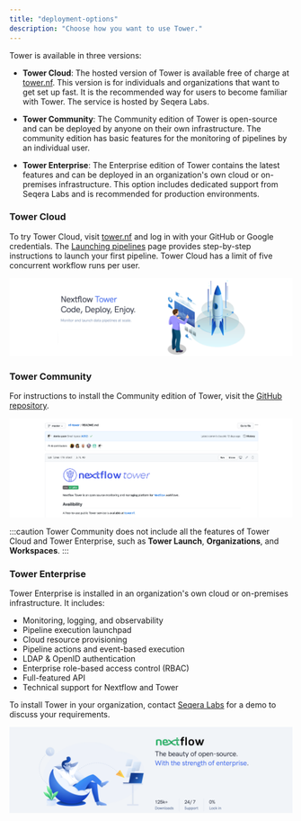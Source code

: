 ```yaml
---
title: "deployment-options"
description: "Choose how you want to use Tower."
---
```


Tower is available in three versions:

- **Tower Cloud**: The hosted version of Tower is available free of charge at [tower.nf](https://tower.nf). This version is for individuals and organizations that want to get set up fast. It is the recommended way for users to become familiar with Tower. The service is hosted by Seqera Labs.

- **Tower Community**: The Community edition of Tower is open-source and can be deployed by anyone on their own infrastructure. The community edition has basic features for the monitoring of pipelines by an individual user.

- **Tower Enterprise**: The Enterprise edition of Tower contains the latest features and can be deployed in an organization's own cloud or on-premises infrastructure. This option includes dedicated support from Seqera Labs and is recommended for production environments.

### Tower Cloud

To try Tower Cloud, visit [tower.nf](https://tower.nf/login) and log in with your GitHub or Google credentials. The [Launching pipelines](../launch/launch) page provides step-by-step instructions to launch your first pipeline. Tower Cloud has a limit of five concurrent workflow runs per user.

![](./_images/starting_tower_nf.png)

### Tower Community

For instructions to install the Community edition of Tower, visit the [GitHub repository](https://github.com/seqeralabs/nf-tower).

![](./_images/starting_tower_opensource.png)

:::caution
Tower Community does not include all the features of Tower Cloud and Tower Enterprise, such as **Tower Launch**, **Organizations**, and **Workspaces**.
:::

### Tower Enterprise

Tower Enterprise is installed in an organization's own cloud or on-premises infrastructure. It includes:

- Monitoring, logging, and observability
- Pipeline execution launchpad
- Cloud resource provisioning
- Pipeline actions and event-based execution
- LDAP & OpenID authentication
- Enterprise role-based access control (RBAC)
- Full-featured API
- Technical support for Nextflow and Tower

To install Tower in your organization, contact [Seqera Labs](https://cloud.tower.nf/demo/) for a demo to discuss your requirements.

![](./_images/starting_tower_enterprise.png)
